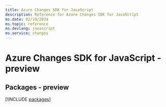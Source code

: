 ```yaml
---
title: Azure Changes SDK for JavaScript
description: Reference for Azure Changes SDK for JavaScript
ms.date: 02/19/2024
ms.topic: reference
ms.devlang: javascript
ms.service: changes
---
```

# Azure Changes SDK for JavaScript - preview
## Packages - preview
[!INCLUDE [packages](changes-index.md)]